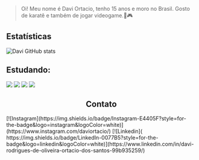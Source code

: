 > Oi! Meu nome é Davi Ortacio, tenho 15 anos e moro no Brasil. Gosto de karatê e também de jogar videogame.🥋🎮

## Estatísticas

![Davi GitHub stats](https://github-readme-stats.vercel.app/api?username=DevDaviProgramador&show_icons=true&theme=tokyonight)

## Estudando:

<div>
<img src="https://img.shields.io/badge/HTML-1419A3?style=for-the-badge&logo=html5&logoColor=white">
<img src="https://img.shields.io/badge/CSS-1419A3?&style=for-the-badge&logo=css3&logoColor=white">
<img src="https://img.shields.io/badge/JavaScript-1419A3?style=for-the-badge&logo=javascript&logoColor=F7DF1E">
<img src="https://img.shields.io/badge/Node.js-1419A3?style=for-the-badge&logo=node.js&logoColor=white">
</div>

<h2 align="center"> Contato <width="24px"></h2>

<div aling="center">
[![Instagram](https://img.shields.io/badge/Instagram-E4405F?style=for-the-badge&logo=instagram&logoColor=white)](https://www.instagram.com/daviortacio/)
[![Linkedin](	https://img.shields.io/badge/LinkedIn-0077B5?style=for-the-badge&logo=linkedin&logoColor=white)](https://www.linkedin.com/in/davi-rodrigues-de-oliveira-ortacio-dos-santos-99b935259/)
</div>

